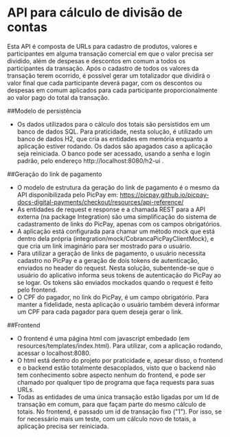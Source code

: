 # API para cálculo de divisão de contas
Esta API é composta de URLs para cadastro de produtos, 
valores e participantes em alguma transação comercial em que o valor precisa ser dividido, além de despesas e 
descontos em comum a todos os participantes da transação. Após o cadastro de todos os valores da transação terem 
ocorrido, é possível gerar um totalizador que dividirá o valor final que cada participante deverá pagar, com os
descontos ou despesas em comum aplicados para cada participante proporcionalmente ao valor pago do total da 
transação.

##Modelo de persistência
* Os dados utilizados para o cálculo dos totais são persistidos em um banco de dados SQL. Para praticidade,
nesta solução, é utilizado um banco de dados H2, que cria as entidades em memória enquanto a aplicação estiver
rodando. Os dados são apagados caso a aplicação seja reiniciada. O banco pode ser acessado, usando a senha e 
login padrão, pelo endereço http://localhost:8080/h2-ui .

##Geração do link de pagamento
* O modelo de estrutura da geração do link de pagamento é o mesmo da API disponibilizada pelo PicPay em:
  https://picpay.github.io/picpay-docs-digital-payments/checkout/resources/api-reference/
* As entidades de request e response e a chamada REST para a API externa (na package Integration) são uma
simplificação do sistema de cadastramento de links do PicPay, apenas com os campos obrigatórios.
* A aplicação está configurada para chamar um método mock que está dentro dela própria
(integration/mock/CobrancaPicPayClientMock), e que cria um link imaginário para ser mostrado para o usuário.
* Para utilizar a geração de links de pagamento, o usuário necessita cadastro no PicPay e a geração de dois
tokens de autenticação, enviados no header do request. Nesta solução, subentende-se que o usuário do
aplicativo informa seus tokens de autenticação do PicPay ao se logar. Os tokens são enviados mockados quando
o request é feito pelo frontend.
* O CPF do pagador, no link do PicPay, é um campo obrigatório. Para manter a fidelidade, nesta aplicação o
usuário também deverá informar um CPF para cada pagador para quem deseja gerar o link.

##Frontend
* O frontend é uma página html com javascript embedado (em resources/templates/index.html). Para utilizar, com
a aplicação rodando, acessar o localhost:8080.
* O html está dentro do projeto por praticidade e, apesar disso, o frontend e o backend estão totalmente desacoplados,
visto que o backend não tem conhecimento sobre aspecto nenhum do frontend, e pode ser chamado por qualquer tipo de
programa que faça requests para suas URLs.
* Todas as entidades de uma única transação estão ligadas por um Id de transação em comum, para que façam parte do
mesmo cálculo de totais. No frontend, é passado um id de transação fixo ("1"). Por isso, se for necessário mais um
teste, com um cálculo novo de totais, a aplicação precisa ser reiniciada.
